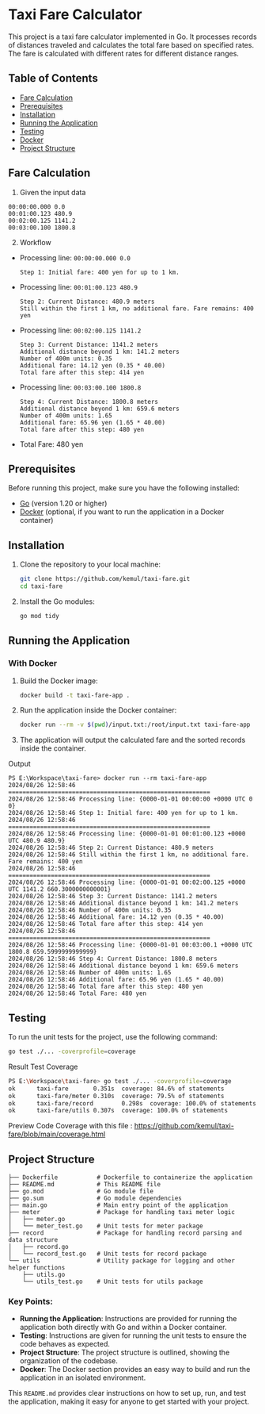# Taxi Fare Calculator

This project is a taxi fare calculator implemented in Go. It processes records of distances traveled and calculates the total fare based on specified rates. The fare is calculated with different rates for different distance ranges.

## Table of Contents
- [Fare Calculation](#fare-calculation)
- [Prerequisites](#prerequisites)
- [Installation](#installation)
- [Running the Application](#running-the-application)
- [Testing](#testing)
- [Docker](#docker)
- [Project Structure](#project-structure)

## Fare Calculation
1. Given the input data
```text
00:00:00.000 0.0
00:01:00.123 480.9
00:02:00.125 1141.2
00:03:00.100 1800.8
```
2. Workflow
- Processing line: `00:00:00.000 0.0`
    ```
    Step 1: Initial fare: 400 yen for up to 1 km.
    ```        
- Processing line: `00:01:00.123 480.9`
    ```
    Step 2: Current Distance: 480.9 meters
    Still within the first 1 km, no additional fare. Fare remains: 400 yen
    ```        
- Processing line: `00:02:00.125 1141.2`
    ```
    Step 3: Current Distance: 1141.2 meters
    Additional distance beyond 1 km: 141.2 meters
    Number of 400m units: 0.35
    Additional fare: 14.12 yen (0.35 * 40.00)
    Total fare after this step: 414 yen
    ```
- Processing line: `00:03:00.100 1800.8`
    ```
    Step 4: Current Distance: 1800.8 meters
    Additional distance beyond 1 km: 659.6 meters
    Number of 400m units: 1.65
    Additional fare: 65.96 yen (1.65 * 40.00)
    Total fare after this step: 480 yen
    ```
- Total Fare: 480 yen




## Prerequisites

Before running this project, make sure you have the following installed:

- [Go](https://golang.org/doc/install) (version 1.20 or higher)
- [Docker](https://docs.docker.com/get-docker/) (optional, if you want to run the application in a Docker container)

## Installation

1. Clone the repository to your local machine:
    ```bash
    git clone https://github.com/kemul/taxi-fare.git
    cd taxi-fare
    ```

2. Install the Go modules:
    ```bash
    go mod tidy
    ```

## Running the Application
### With Docker

1. Build the Docker image:
    ```bash
    docker build -t taxi-fare-app .
    ```

2. Run the application inside the Docker container:
    ```bash
    docker run --rm -v $(pwd)/input.txt:/root/input.txt taxi-fare-app
    ```

3. The application will output the calculated fare and the sorted records inside the container.

Output 
```
PS E:\Workspace\taxi-fare> docker run --rm taxi-fare-app
2024/08/26 12:58:46 =========================================================
2024/08/26 12:58:46 Processing line: {0000-01-01 00:00:00 +0000 UTC 0 0}
2024/08/26 12:58:46 Step 1: Initial fare: 400 yen for up to 1 km.
2024/08/26 12:58:46 =========================================================
2024/08/26 12:58:46 Processing line: {0000-01-01 00:01:00.123 +0000 UTC 480.9 480.9}
2024/08/26 12:58:46 Step 2: Current Distance: 480.9 meters
2024/08/26 12:58:46 Still within the first 1 km, no additional fare. Fare remains: 400 yen
2024/08/26 12:58:46 =========================================================
2024/08/26 12:58:46 Processing line: {0000-01-01 00:02:00.125 +0000 UTC 1141.2 660.3000000000001}
2024/08/26 12:58:46 Step 3: Current Distance: 1141.2 meters
2024/08/26 12:58:46 Additional distance beyond 1 km: 141.2 meters
2024/08/26 12:58:46 Number of 400m units: 0.35
2024/08/26 12:58:46 Additional fare: 14.12 yen (0.35 * 40.00)
2024/08/26 12:58:46 Total fare after this step: 414 yen
2024/08/26 12:58:46 =========================================================
2024/08/26 12:58:46 Processing line: {0000-01-01 00:03:00.1 +0000 UTC 1800.8 659.5999999999999}
2024/08/26 12:58:46 Step 4: Current Distance: 1800.8 meters
2024/08/26 12:58:46 Additional distance beyond 1 km: 659.6 meters
2024/08/26 12:58:46 Number of 400m units: 1.65
2024/08/26 12:58:46 Additional fare: 65.96 yen (1.65 * 40.00)
2024/08/26 12:58:46 Total fare after this step: 480 yen
2024/08/26 12:58:46 Total Fare: 480 yen
```

## Testing

To run the unit tests for the project, use the following command:

```bash
go test ./... -coverprofile=coverage
```
Result Test Coverage 
```bash
PS E:\Workspace\taxi-fare> go test ./... -coverprofile=coverage
ok      taxi-fare       0.351s  coverage: 84.6% of statements
ok      taxi-fare/meter 0.310s  coverage: 79.5% of statements
ok      taxi-fare/record        0.298s  coverage: 100.0% of statements
ok      taxi-fare/utils 0.307s  coverage: 100.0% of statements
```
Preview Code Coverage with this file : https://github.com/kemul/taxi-fare/blob/main/coverage.html

## Project Structure

```
├── Dockerfile           # Dockerfile to containerize the application
├── README.md            # This README file
├── go.mod               # Go module file
├── go.sum               # Go module dependencies
├── main.go              # Main entry point of the application
├── meter                # Package for handling taxi meter logic
│   ├── meter.go
│   └── meter_test.go    # Unit tests for meter package
├── record               # Package for handling record parsing and data structure
│   ├── record.go
│   └── record_test.go   # Unit tests for record package
└── utils                # Utility package for logging and other helper functions
    ├── utils.go
    └── utils_test.go    # Unit tests for utils package
```

### Key Points:

- **Running the Application**: Instructions are provided for running the application both directly with Go and within a Docker container.
- **Testing**: Instructions are given for running the unit tests to ensure the code behaves as expected.
- **Project Structure**: The project structure is outlined, showing the organization of the codebase.
- **Docker**: The Docker section provides an easy way to build and run the application in an isolated environment.

This `README.md` provides clear instructions on how to set up, run, and test the application, making it easy for anyone to get started with your project.
